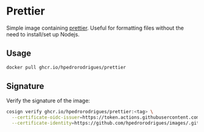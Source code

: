 # Prettier

Simple image containing [prettier]. Useful for formatting files without the need to install/set up Nodejs.

## Usage

```bash
docker pull ghcr.io/hpedrorodrigues/prettier
```

## Signature

Verify the signature of the image:

```bash
cosign verify ghcr.io/hpedrorodrigues/prettier:<tag> \
  --certificate-oidc-issuer=https://token.actions.githubusercontent.com \
  --certificate-identity=https://github.com/hpedrorodrigues/images/.github/workflows/shared_publish.yml@refs/heads/main
```

[prettier]: https://prettier.io
